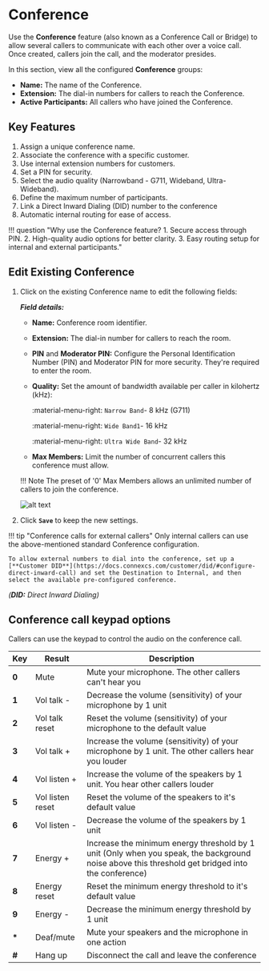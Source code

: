 # Conference

Use the **Conference** feature (also known as a Conference Call or Bridge) to allow several callers to communicate with each other over a voice call. Once created, callers join the call, and the moderator presides.

In this section, view all the configured **Conference** groups:

+ **Name:** The name of the Conference.
+ **Extension:** The dial-in numbers for callers to reach the Conference.
+ **Active Participants:** All callers who have joined the Conference.

## Key Features

1. Assign a unique conference name.
2. Associate the conference with a specific customer.
3. Use internal extension numbers for customers.
4. Set a PIN for security.
5. Select the audio quality (Narrowband - G711, Wideband, Ultra-Wideband).
6. Define the maximum number of participants.
7. Link a Direct Inward Dialing (DID) number to the conference
8. Automatic internal routing for ease of access.

!!! question "Why use the Conference feature?
       1. Secure access through PIN.
       2. High-quality audio options for better clarity.
       3. Easy routing setup for internal and external participants."

## Edit Existing Conference

1. Click on the existing Conference name to edit the following fields:

   ***Field details:***

   + **Name:** Conference room identifier.
   + **Extension:** The dial-in number for callers to reach the room.
   + **PIN** and **Moderator PIN:** Configure the Personal Identification Number (PIN) and Moderator PIN for more security. They're required to enter the room.
   + **Quality:** Set the amount of bandwidth available per caller in kilohertz (kHz):

     :material-menu-right: `Narrow Band`- 8 kHz (G711)

     :material-menu-right: `Wide Band1`- 16 kHz

     :material-menu-right: `Ultra Wide Band`- 32 kHz

   + **Max Members:** Limit the number of concurrent callers this conference must allow.
  
    !!! Note
        The preset of '0' Max Members allows an unlimited number of callers to join the conference.

    ![alt text][conference]

2. Click **`Save`** to keep the new settings.

!!! tip "Conference calls for external callers"
    Only internal callers can use the above-mentioned standard Conference configuration.

    To allow external numbers to dial into the conference, set up a [**Customer DID**](https://docs.connexcs.com/customer/did/#configure-direct-inward-call) and set the Destination to Internal, and then select the available pre-configured conference.

*(**DID:** Direct Inward Dialing)*

## Conference call keypad options

Callers can use the keypad to control the audio on the conference call.

|Key|Result|Description|
|-------|------|------|
|**0**|Mute|Mute your microphone. The other callers can't hear you|
|**1**|Vol talk -|Decrease the volume (sensitivity) of your microphone by 1 unit|
|**2**|Vol talk reset|Reset the volume (sensitivity) of your microphone to the default value|
|**3**|Vol talk +|Increase the volume (sensitivity) of your microphone by 1 unit. The other callers hear you louder|
|**4**|Vol listen +|Increase the volume of the speakers by 1 unit. You hear other callers louder|
|**5**|Vol listen reset|Reset the volume of the speakers to it's default value|
|**6**|Vol listen -|Decrease the volume of the speakers by 1 unit|
|**7**|Energy +|Increase the minimum energy threshold by 1 unit (Only when you speak, the background noise above this threshold get bridged into the conference)|
|**8**|Energy reset|Reset the minimum energy threshold to it's default value|
|**9**|Energy -|Decrease the minimum energy threshold by 1 unit|
|**\***|Deaf/mute|Mute your speakers and the microphone in one action|
|**#**|Hang up|Disconnect the call and leave the conference|

[conference]: /class5/img/conference.png "Add Conference"
